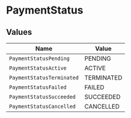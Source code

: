 # PaymentStatus


## Values

| Name                      | Value                     |
| ------------------------- | ------------------------- |
| `PaymentStatusPending`    | PENDING                   |
| `PaymentStatusActive`     | ACTIVE                    |
| `PaymentStatusTerminated` | TERMINATED                |
| `PaymentStatusFailed`     | FAILED                    |
| `PaymentStatusSucceeded`  | SUCCEEDED                 |
| `PaymentStatusCancelled`  | CANCELLED                 |